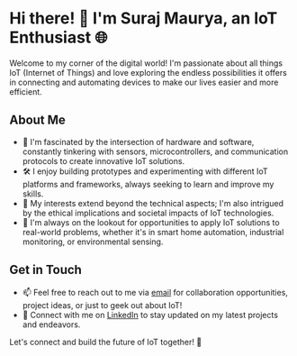 # Hi there! 👋 I'm Suraj Maurya, an IoT Enthusiast 🌐

Welcome to my corner of the digital world! I'm passionate about all things IoT (Internet of Things) and love exploring the endless possibilities it offers in connecting and automating devices to make our lives easier and more efficient.

## About Me
- 🤖 I'm fascinated by the intersection of hardware and software, constantly tinkering with sensors, microcontrollers, and communication protocols to create innovative IoT solutions.
- 🛠️ I enjoy building prototypes and experimenting with different IoT platforms and frameworks, always seeking to learn and improve my skills.
- 📡 My interests extend beyond the technical aspects; I'm also intrigued by the ethical implications and societal impacts of IoT technologies.
- 🚀 I'm always on the lookout for opportunities to apply IoT solutions to real-world problems, whether it's in smart home automation, industrial monitoring, or environmental sensing.

## Get in Touch 
- 📫 Feel free to reach out to me via [email](mailto:contact.mrsuraj@gmail.com) for collaboration opportunities, project ideas, or just to geek out about IoT! 
- 🔗 Connect with me on [LinkedIn](https://www.linkedin.com/in/er-surajmaurya) to stay updated on my latest projects and endeavors. 
 
Let's connect and build the future of IoT together! 🌟
